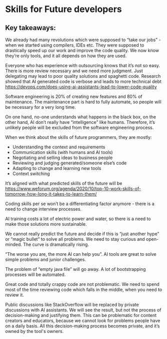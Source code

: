 # Skills for Future developers

## Key takeaways:

We already had many revolutions which were supposed to “take our jobs” - when we started using compilers, IDEs etc. They were supposed to drastically speed up our work and improve the code quality. We now know they’re only tools, and it all depends on how they are used.

Everyone who has experience with outsourcing knows that it’s not so easy. There is more review necessary and we need more judgment. Just delegating may lead to poor quality solutions and spaghetti code. Research showed that AI generated code is verbose and leads to more technical debt https://devops.com/does-using-ai-assistants-lead-to-lower-code-quality

Software engineering is 20% of creating new features and 80% of maintenance. The maintenance part is hard to fully automate, so people will be necessary for a very long time.

On one hand, no-one understands what happens in the black box, on the other hand, AI don’t really have “intelligence” like humans. Therefore, it’s unlikely people will be excluded from the software engineering process.

When we think about the skills of future programmers, they are mostly:
- Understanding the context and requirements
- Communication skills (with humans and AI tools)
- Negotiating and selling ideas to business people
- Reviewing and judging generated/someone else’s code
- Adapting to change and learning new tools
- Context switching

It’s aligned with what predicted skills of the future will be https://www.weforum.org/agenda/2020/10/top-10-work-skills-of-tomorrow-how-long-it-takes-to-learn-them/

Coding skills per se won’t be a differentiating factor anymore - there is a need to change interview processes.


AI training costs a lot of electric power and water, so there is a need to make those solutions more sustainable.

We cannot really predict the future and decide if this is “just another hype” or “magic bullet” to solve all problems. We need to stay curious and open-minded. The curve is dramatically rising.

“The worse you are, the more AI can help you”. AI tools are great to solve simple problems and junior challenges.

The problem of “empty java file” will go away. A lot of bootstrapping processes will be automated.

Great code and totally crappy code are not problematic. We need to spend most of the time reviewing code which falls in the middle, when you need to review it.

Public discussions like StackOverflow will be replaced by private discussions with AI assistants. We will see the result, but not the process of decision-making and justifying them. This can be problematic for content creators and educators, because we cannot look for problems people have on a daily basis. All this decision-making process becomes private, and it’s owned by the tool's owners.
